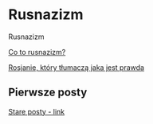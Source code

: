 # Rusnazizm
Rusnazizm

[Co to rusnazizm?](https://github.com/whatsupW/Rusnazizm/blob/main/1/Rusinizm.md)

[Rosjanie, który tłumaczą jaka jest prawda](https://github.com/whatsupW/Rusnazizm/blob/main/1/Rosjanie.md)

## Pierwsze posty
[Stare posty - link](https://github.com/whatsupW)
